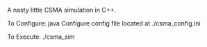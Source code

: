 A nasty little CSMA simulation in C++.

To Configure: java Configure
	config file located at ./csma_config.ini

To Execute: 
	./csma_sim
